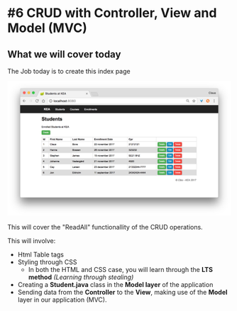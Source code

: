# #6 CRUD with Controller, View and Model (MVC)

## What we will cover today

The Job today is to create this index page

<img src="/students_index.png" />

This will cover the "ReadAll" functionallity of the CRUD operations.    

This will involve:
* Html Table tags
* Styling through CSS
  * In both the HTML and CSS case, you will learn through the **LTS method** _(Learning through stealing)_ 
* Creating a **Student.java** class in the **Model layer** of the application
* Sending data from the **Controller** to the **View**, making use of the **Model** layer in our application (MVC).


